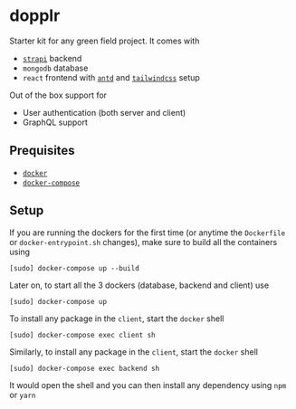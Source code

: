 # dopplr

Starter kit for any green field project. It comes with

- [`strapi`](http://strapi.io/) backend
- `mongodb` database
- `react` frontend with [`antd`](https://ant.design/) and [`tailwindcss`](https://tailwindcss.com/) setup

Out of the box support for

- User authentication (both server and client)
- GraphQL support

## Prequisites

- [`docker`](https://docs.docker.com/engine/install/)
- [`docker-compose`](https://docs.docker.com/compose/install/)

## Setup

If you are running the dockers for the first time (or anytime the `Dockerfile`
or `docker-entrypoint.sh` changes), make sure to build all the containers using

```
[sudo] docker-compose up --build
```

Later on, to start all the 3 dockers (database, backend and client) use

```
[sudo] docker-compose up
```

To install any package in the `client`, start the `docker` shell

```
[sudo] docker-compose exec client sh
```

Similarly, to install any package in the `client`, start the `docker` shell

```
[sudo] docker-compose exec backend sh
```

It would open the shell and you can then install any dependency using `npm` or `yarn`
